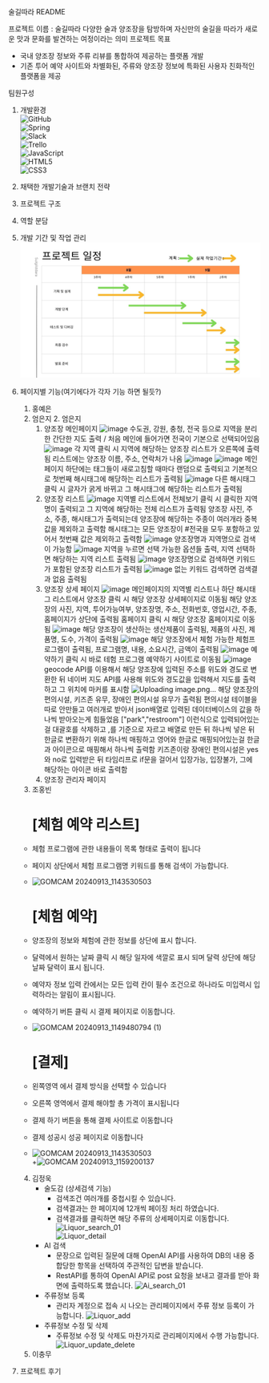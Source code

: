 술길따라 README

프로젝트 이름 : 술길따라
다양한 술과 양조장을 탐방하며 자신만의 술길을
따라가 새로운 맛과 문화를 발견하는 여정이라는 의미
프로젝트 목표
- 국내 양조장 정보와 주류 리뷰를 통합하여 제공하는 플랫폼 개발
- 기존 투어 예약 사이트와 차별화된, 주류와 양조장 정보에 특화된 사용자 친화적인 플랫폼을 제공

팀원구성

1. 개발환경<br>
![GitHub](https://img.shields.io/badge/github-%23121011.svg?style=for-the-badge&logo=github&logoColor=white)<br>
![Spring](https://img.shields.io/badge/spring-%236DB33F.svg?style=for-the-badge&logo=spring&logoColor=white)<br>
![Slack](https://img.shields.io/badge/Slack-4A154B?style=for-the-badge&logo=slack&logoColor=white)<br>
![Trello](https://img.shields.io/badge/Trello-%23026AA7.svg?style=for-the-badge&logo=Trello&logoColor=white)<br>
![JavaScript](https://img.shields.io/badge/javascript-%23323330.svg?style=for-the-badge&logo=javascript&logoColor=%23F7DF1E)<br>
![HTML5](https://img.shields.io/badge/html5-%23E34F26.svg?style=for-the-badge&logo=html5&logoColor=white)<br>
![CSS3](https://img.shields.io/badge/css3-%231572B6.svg?style=for-the-badge&logo=css3&logoColor=white)<br>

3. 채택한 개발기술과 브랜치 전략

4. 프로젝트 구조

5. 역할 분담

6. 개발 기간 및 작업 관리
   ![Development_period](https://github.com/2405PublicJavaDev/sulgilddara/blob/main/img/%ED%94%84%EB%A1%9C%EC%A0%9D%ED%8A%B8_%EC%9D%BC%EC%A0%95.jpg?raw=true)<br>

8. 페이지별 기능(여기에다가 각자 기능 하면 될듯?)
   1. 홍예은
   2. 엄은지
      2. 엄은지
      1. 양조장 메인페이지
         ![image](https://github.com/user-attachments/assets/646b646d-4126-4acc-b61f-b9aa1e7998e4)
         수도권, 강원, 충청, 전국 등으로 지역을 분리한 간단한 지도 출력 / 처음 메인에 들어가면 전국이 기본으로 선택되어있음
         ![image](https://github.com/user-attachments/assets/6613e2e2-0247-48ea-9d5c-8370aab454e0)
         각 지역 클릭 시 지역에 해당하는 양조장 리스트가 오른쪽에 출력됨 리스트에는 양조장 이름, 주소, 연락처가 나옴
         ![image](https://github.com/user-attachments/assets/876e6640-3f87-45a9-878c-aefeacaef009)
         ![image](https://github.com/user-attachments/assets/62063ae5-f1d6-484c-8986-8de4cc946b02)
         메인페이지 하단에는 태그들이 새로고침할 때마다 랜덤으로 출력되고 기본적으로 첫번째 해시태그에 해당하는 리스트가 출력됨
         ![image](https://github.com/user-attachments/assets/52df0872-2816-4880-9a45-d0ab3f69141d)
         다른 해시태그 클릭 시 글자가 굵게 바뀌고 그 해시태그에 해당하는 리스트가 출력됨
      3. 양조장 리스트
         ![image](https://github.com/user-attachments/assets/ed82b17d-8b76-4c80-becc-2f0c2294f910)
         지역별 리스트에서 전체보기 클릭 시 클릭한 지역명이 출력되고 그 지역에 해당하는 전체 리스트가 출력됨
         양조장 사진, 주소, 주종, 해시태그가 출력되는데 양조장에 해당하는 주종이 여러개라 중복값을 제외하고 출력함
         해시태그는 모든 양조장이 #전국을 모두 포함하고 있어서 첫번째 값은 제외하고 출력함
         ![image](https://github.com/user-attachments/assets/e5672a32-edb9-44ec-a22e-705aa96d8eec)
         양조장명과 지역명으로 검색이 가능함
         ![image](https://github.com/user-attachments/assets/8fb83487-e186-43dc-9466-1615939d3cf9)
         지역을 누르면 선택 가능한 옵션들 출력, 지역 선택하면 해당하는 지역 리스트 출력됨
         ![image](https://github.com/user-attachments/assets/9b23e76b-a032-400c-a01c-ef2836b7e4f6)
         양조장명으로 검색하면 키워드가 포함된 양조장 리스트가 출력됨
         ![image](https://github.com/user-attachments/assets/4b278bbd-d604-437a-9c46-e4223e86c717)
         없는 키워드 검색하면 검색결과 없음 출력됨
      5. 양조장 상세 페이지
         ![image](https://github.com/user-attachments/assets/020f6a4f-5d6f-4d9b-8de5-b0c46034a7fa)
         메인페이지의 지역별 리스트나 하단 해시태그 리스트에서 양조장 클릭 시 해당 양조장 상세페이지로 이동됨
         해당 양조장의 사진, 지역, 투어가능여부, 양조장명, 주소, 전화번호, 영업시간, 주종, 홈페이지가 상단에 출력됨
         홈페이지 클릭 시 해당 양조장 홈페이지로 이동됨
         ![image](https://github.com/user-attachments/assets/2593bde0-bd5e-455c-af4c-086bfcdc70ef)
         해당 양조장이 생산하는 생산제품이 출력됨, 제품의 사진, 제품명, 도수, 가격이 출력됨
         ![image](https://github.com/user-attachments/assets/a5fc4ca5-9201-47ee-8180-e898329f2cce)
         해당 양조장에서 체험 가능한 체험프로그램이 출력됨, 프로그램명, 내용, 소요시간, 금액이 출력됨
         ![image](https://github.com/user-attachments/assets/cd87aabf-94fe-4721-93f0-b4cc22bbdb84)
         예약하기 클릭 시 바로 테험 프로그램 예약하기 사이트로 이동됨
         ![image](https://github.com/user-attachments/assets/1f446d4a-85e0-4dbf-bb71-52453b75b5c3)
         geocode API를 이용해서 해당 양조장에 입력된 주소를 위도와 경도로 변환한 뒤 네이버 지도 API를 사용해 위도와 경도값을 입력해서 지도를 출력하고 그 위치에 마커를 표시함
         ![Uploading image.png…]()
         해당 양조장의 편의시설, 키즈존 유무, 장애인 편의시설 유무가 출력됨
         편의시설 테이블을 따로 안만들고 여러개로 받아서 json배열로 입력된 데이터베이스의 값을 하나씩 받아오는게 힘들었음
         ["park","restroom"] 이런식으로 입력되어있는걸 대괄호를 삭제하고 ,를 기준으로 자르고 배열로 만든 뒤 하나씩 넣은 뒤
         한글로 변환하기 위해 하나씩 매핑하고 영어와 한글로 매핑되어있는걸 한글과 아이콘으로 매핑해서 하나씩 출력함
         키즈존이랑 장애인 편의시설은 yes와 no로 입력받은 뒤 타임리프로 if문을 걸어서 입장가능, 입장불가, 그에 해당하는 아이콘 바로 출력함
      7. 양조장 관리자 페이지
   4. 조홍빈
        # [체험 예약 리스트]
   + 체험 프로그램에 관한 내용들이 목록 형태로 출력이 됩니다
   + 페이지 상단에서 체험 프로그램명 키워드를 통해 검색이 가능합니다.
   + ![GOMCAM 20240913_1143530503](https://github.com/user-attachments/assets/5971d14a-8f51-4c55-8e20-deef603655c3)<br>
   
   
      # [체험 예약]
   + 양조장의 정보와 체험에 관한 정보를 상단에 표시 합니다.
   + 달력에서 원하는 날짜 클릭 시 해당 일자에 색깔로 표시 되며 달력 상단에 해당 날짜 달력이 표시 됩니다.
   + 예약자 정보 입력 칸에서는 모든 입력 칸이 필수 조건으로 하나라도 미입력시 입력하라는 알림이 표시됩니다.
   + 예약하기 버튼 클릭 시 결제 페이지로 이동합니다.
   + ![GOMCAM 20240913_1149480794 (1)](https://github.com/user-attachments/assets/195632eb-bfc1-4e18-9dc0-948d4d1190d2)

      # [결제]
     
   + 왼쪽영역 에서 결제 방식을 선택할 수 있습니다
   + 오른쪽 영역에서 결제 해야할 총 가격이 표시됩니다
   + 결제 하기 버튼을 통해 결제 사이트로 이동합니다
   + 결제 성공시 성공 페이지로 이동합니다
   + ![GOMCAM 20240913_1143530503](https://github.com/user-attachments/assets/5971d14a-8f51-4c55-8e20-deef603655c3)<br>
   +![GOMCAM 20240913_1159200137](https://github.com/user-attachments/assets/e5a7ebdb-439f-414c-ad50-1eef0be0de0d)

   4. 김정욱
      - 술도감 (상세검색 기능)
         - 검색조건 여러개를 중첩시킬 수 있습니다.
         - 검색결과는 한 페이지에 12개씩 페이징 처리 하였습니다.
         - 검색결과를 클릭하면 해당 주류의 상세페이지로 이동합니다.
         ![Liquor_search_01](https://github.com/2405PublicJavaDev/sulgilddara/blob/main/img/liquor_search_01.gif?raw=true)<br>
         ![Liquor_detail](https://github.com/2405PublicJavaDev/sulgilddara/blob/main/img/liquor_detail.gif?raw=true)<br>
      - AI 검색
         - 문장으로 입력된 질문에 대해 OpenAI API를 사용하여 DB의 내용 중 합당한 항목을 선택하여 주관적인 답변을 받습니다.
         - RestAPI를 통하여 OpenAI API로 post 요청을 보내고 결과를 받아 화면에 출력하도록 했습니다.
         ![Ai_search_01](https://github.com/2405PublicJavaDev/sulgilddara/blob/main/img/ai-search_01.gif?raw=true)<br>
      - 주류정보 등록
         - 관리자 계정으로 접속 시 나오는 관리페이지에서 주류 정보 등록이 가능합니다.
         ![Liquor_add](https://github.com/2405PublicJavaDev/sulgilddara/blob/main/img/liquor_add.gif?raw=true)<br>
      - 주류정보 수정 및 삭제
         - 주류정보 수정 및 삭제도 마찬가지로 관리페이지에서 수행 가능합니다.
         ![Liquor_update_delete](https://github.com/2405PublicJavaDev/sulgilddara/blob/main/img/liquor_update_delete.gif?raw=true)<br>
   5. 이충무

 10. 프로젝트 후기
